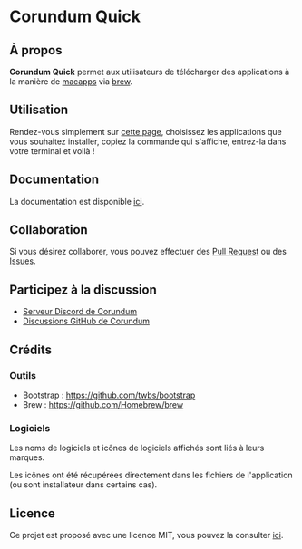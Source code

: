 # Corundum Quick

## À propos

**Corundum Quick** permet aux utilisateurs de télécharger des applications à la manière de [macapps](https://macapps.link) via [brew](https://brew.sh).

## Utilisation

Rendez-vous simplement sur [cette page](https://corundumproject.github.io/quick), choisissez les applications que vous souhaitez installer, copiez la commande qui s'affiche, entrez-la dans votre terminal et voilà !

## Documentation

La documentation est disponible [ici](https://corundum.gitbook.io/quick).

## Collaboration

Si vous désirez collaborer, vous pouvez effectuer des [Pull Request](https://github.com/CorundumProject/quick/pulls) ou des [Issues](https://github.com/CorundumProject/quick/issues).

## Participez à la discussion

- [Serveur Discord de Corundum](https://discord.gg/jvK9p33FMW)
- [Discussions GitHub de Corundum](https://github.com/orgs/CorundumProject/discussions)

## Crédits

### Outils

- Bootstrap : https://github.com/twbs/bootstrap
- Brew : https://github.com/Homebrew/brew

### Logiciels

Les noms de logiciels et icônes de logiciels affichés sont liés à leurs marques.

Les icônes ont été récupérées directement dans les fichiers de l'application (ou sont installateur dans certains cas).

## Licence

Ce projet est proposé avec une licence MIT, vous pouvez la consulter [ici](LICENSE).
